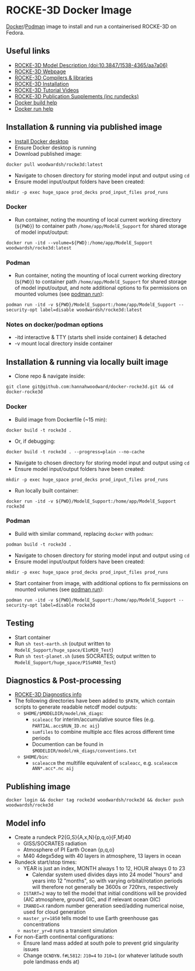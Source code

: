 # ROCKE-3D Docker Image

[Docker](https://www.docker.com/)/[Podman](https://podman.io/) image to install and run a containerised ROCKE-3D on Fedora.

## Useful links

* [ROCKE-3D Model Description (doi:10.3847/1538-4365/aa7a06)](https://iopscience.iop.org/article/10.3847/1538-4365/aa7a06/meta#apjsaa7a06s3)
* [ROCKE-3D Webpage](https://simplex.giss.nasa.gov/gcm/ROCKE-3D/)
* [ROCKE-3D Compilers & libraries](https://docs.google.com/document/d/1-I8x1Op215f3m3NTtEo_cP2G-lP329pyEEUAzH6Xhog/view)
* [ROCKE-3D Installation](https://docs.google.com/document/d/1yyI0CDx1wEYbwqRsbvczXpdW2teePZ_NgIePTLFHtNA/edit)
* [ROCKE-3D Tutorial Videos](https://www.youtube.com/playlist?list=PLpMmnV3HS7r3KGXX8hmIBR3grXNu5hfW-)
* [ROCKE-3D Publication Supplements (inc rundecks)](https://portal.nccs.nasa.gov/GISS_modelE/ROCKE-3D/publication-supplements/)
* [Docker build help](https://docs.docker.com/engine/reference/commandline/build/)
* [Docker run help](https://docs.docker.com/engine/reference/commandline/run/)


## Installation & running via published image

* [Install Docker desktop](https://www.docker.com/get-started)
* Ensure Docker desktop is running
* Download published image:

```
docker pull woodwardsh/rocke3d:latest
```

* Navigate to chosen directory for storing model input and output using `cd`
* Ensure model input/output folders have been created:

```
mkdir -p exec huge_space prod_decks prod_input_files prod_runs 
```

### Docker

* Run container, noting the mounting of local current working directory (`${PWD}`) to container path `/home/app/ModelE_Support` for shared storage of model input/output:

```
docker run -itd --volume=${PWD}:/home/app/ModelE_Support woodwardsh/rocke3d:latest
```

### Podman

* Run container, noting the mounting of local current working directory (`${PWD}`) to container path `/home/app/ModelE_Support` for shared storage of model input/output, and note additional options to fix permissions on mounted volumes (see [podman run](https://docs.podman.io/en/latest/markdown/podman-run.1.html)):

```
podman run -itd -v ${PWD}/ModelE_Support:/home/app/ModelE_Support --security-opt label=disable woodwardsh/rocke3d:latest
```

### Notes on docker/podman options

* -itd      interactive & TTY (starts shell inside container) & detached 
* -v        mount local directory inside container


## Installation & running via locally built image

* Clone repo & navigate inside:

```
git clone git@github.com:hannahwoodward/docker-rocke3d.git && cd docker-rocke3d
```

### Docker

* Build image from Dockerfile (~15 min):

```
docker build -t rocke3d .
```

* Or, if debugging:

```
docker build -t rocke3d . --progress=plain --no-cache
```

* Navigate to chosen directory for storing model input and output using `cd`
* Ensure model input/output folders have been created:

```
mkdir -p exec huge_space prod_decks prod_input_files prod_runs 
```

* Run locally built container:

```
docker run -itd -v ${PWD}/ModelE_Support:/home/app/ModelE_Support rocke3d
```

### Podman

* Build with similar command, replacing `docker` with `podman`:

```
podman build -t rocke3d .
```

* Navigate to chosen directory for storing model input and output using `cd`
* Ensure model input/output folders have been created:

```
mkdir -p exec huge_space prod_decks prod_input_files prod_runs 
```

* Start container from image, with additional options to fix permissions on mounted volumes (see [podman run](https://docs.podman.io/en/latest/markdown/podman-run.1.html)):

```
podman run -itd -v ${PWD}/ModelE_Support:/home/app/ModelE_Support --security-opt label=disable rocke3d
```

## Testing

* Start container
* Run `sh test-earth.sh` (output written to `ModelE_Support/huge_space/E1oM20_Test`)
* Run `sh test-planet.sh` (uses SOCRATES; output written to `ModelE_Support/huge_space/P1SoM40_Test`)


## Diagnostics & Post-processing

* [ROCKE-3D Diagnostics info](https://simplex.giss.nasa.gov/gcm/doc/UserGuide/diagnostics.html)
* The following directories have been added to `$PATH`, which contain scripts to generate readable netcdf model outputs:
  * `$HOME/$MODELDIR/model/mk_diags`:
    * `scaleacc` for interim/accumulative source files (e.g. `PARTIAL.acc$RUN_ID.nc aij`)
    * `sumfiles` to combine multiple acc files across different time periods
    * Documention can be found in `$MODELDIR/model/mk_diags/conventions.txt`
  * `$HOME/bin`:
    * `scaleaccm` the multifile equivalent of `scaleacc`, e.g. `scaleaccm ANN*.acc*.nc aij`


## Publishing image

```
docker login && docker tag rocke3d woodwardsh/rocke3d && docker push woodwardsh/rocke3d
```


## Model info

* Create a rundeck P2{G,S}{A,x,N}{p,q,o}{F,M}40
  * GISS/SOCRATES radiation
  * Atmosphere of PI Earth
  Ocean {p,q,o}
  * M40 4degx5deg with 40 layers in atmosphere, 13 layers in ocean
* Rundeck start/stop times:
  * YEAR is just an index, MONTH always 1 to 12, HOUR always 0 to 23
    * Calendar system used divides days into 24 model "hours" and years into 12 "months", so with varying orbital/rotation periods will therefore not generally be 3600s or 720hrs, respectively
  * `ISTART=2` way to tell the model that initial conditions will be provided (AIC atmosphere, ground GIC, and if relevant ocean OIC)
  * `IRANDI=X` random number generation seed/adding numerical noise, used for cloud generation
  * `master_yr=1850` tells model to use Earth greenhouse gas concentrations
  * `master_yr=0` runs a transient simulation
* For non-Earth continental configurations:
  * Ensure land mass added at south pole to prevent grid singularity issues
  * Change `OCNDYN.f#L5812`: `J10=4` to `J10=1` (or whatever latitude south pole landmass ends at)
